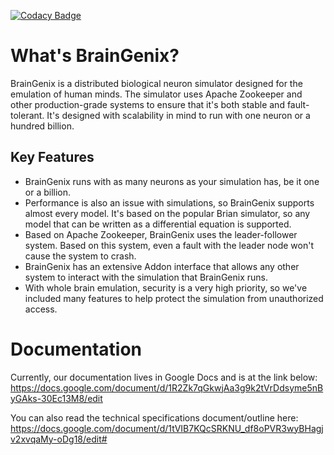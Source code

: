 [![Codacy Badge](https://app.codacy.com/project/badge/Grade/64207ebc26b34f24b1ad39ad43df315d)](https://www.codacy.com/gh/carboncopies/BrainGenix-NES/dashboard?utm_source=github.com&amp;utm_medium=referral&amp;utm_content=carboncopies/BrainGenix-NES&amp;utm_campaign=Badge_Grade)
# What's BrainGenix?

BrainGenix is a distributed biological neuron simulator designed for the emulation of human minds. The simulator uses Apache Zookeeper and other production-grade systems to ensure that it's both stable and fault-tolerant. It's designed with scalability in mind to run with one neuron or a hundred billion.

## Key Features
 - BrainGenix runs with as many neurons as your simulation has, be it one or a billion.
 - Performance is also an issue with simulations, so BrainGenix supports almost every model. It's based on the popular Brian simulator, so any model that can be written as a differential equation is supported.
 - Based on Apache Zookeeper, BrainGenix uses the leader-follower system. Based on this system, even a fault with the leader node won't cause the system to crash.
 - BrainGenix has an extensive Addon interface that allows any other system to interact with the simulation that BrainGenix runs.
 - With whole brain emulation, security is a very high priority, so we've included many features to help protect the simulation from unauthorized access.

# Documentation
Currently, our documentation lives in Google Docs and is at the link below: 
https://docs.google.com/document/d/1R2Zk7qGkwjAa3g9k2tVrDdsyme5nByGAks-30Ec13M8/edit

You can also read the technical specifications document/outline here:
https://docs.google.com/document/d/1tVIB7KQcSRKNU_df8oPVR3wyBHagjv2xvqaMy-oDg18/edit#


